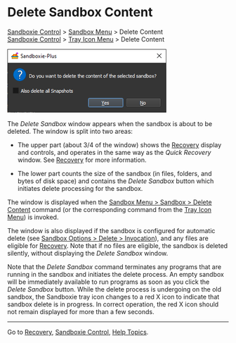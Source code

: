 # Delete Sandbox Content

[Sandboxie Control](SP_SBControl.md) > [Sandbox Menu](SP_SBControl_SandboxMenu.md) > Delete Content  
[Sandboxie Control](SP_SBControl.md) > [Tray Icon Menu](TrayIconMenu.md) > Delete Content

![](../Media/SP_DeleteSandboxContent.png)

The _Delete Sandbox_ window appears when the sandbox is about to be deleted. The window is split into two areas:

*   The upper part (about 3/4 of the window) shows the [Recovery](SP_Recovery.md) display and controls, and operates in the same way as the _Quick Recovery_ window. See [Recovery](SP_Recovery.md) for more information.

*   The lower part counts the size of the sandbox (in files, folders, and bytes of disk space) and contains the _Delete Sandbox_ button which initiates delete processing for the sandbox.

The window is displayed when the [Sandbox Menu > Sandbox > Delete Content](SP_SBControl_SandboxMenu.md#sandbox-menu) command (or the corresponding command from the [Tray Icon Menu](TrayIconMenu.md)) is invoked.

The window is also displayed if the sandbox is configured for automatic delete (see [Sandbox Options > Delete > Invocation](DeleteSettings.md#invocation)), and any files are eligible for [Recovery](SP_Recovery.md). Note that if no files are eligible, the sandbox is deleted silently, without displaying the _Delete Sandbox_ window.

Note that the _Delete Sandbox_ command terminates any programs that are running in the sandbox and initiates the delete process. An empty sandbox will be immediately available to run programs as soon as you click the _Delete Sandbox_ button. While the delete process is undergoing on the old sandbox, the Sandboxie tray icon changes to a red X icon to indicate that sandbox delete is in progress. In correct operation, the red X icon should not remain displayed for more than a few seconds.

* * *

Go to [Recovery](SP_Recovery.md), [Sandboxie Control](SP_SBControl.md), [Help Topics](HelpTopics.md).
